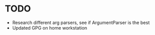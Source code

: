 # TODO
- Research different arg parsers, see if ArgumentParser is the best
- Updated GPG on home workstation
